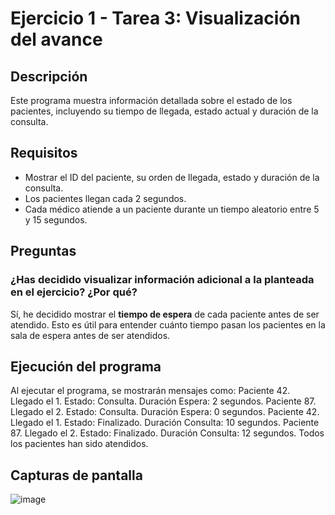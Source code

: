 # Ejercicio 1 - Tarea 3: Visualización del avance

## Descripción
Este programa muestra información detallada sobre el estado de los pacientes, incluyendo su tiempo de llegada, estado actual y duración de la consulta.

## Requisitos
- Mostrar el ID del paciente, su orden de llegada, estado y duración de la consulta.
- Los pacientes llegan cada 2 segundos.
- Cada médico atiende a un paciente durante un tiempo aleatorio entre 5 y 15 segundos.

## Preguntas

### ¿Has decidido visualizar información adicional a la planteada en el ejercicio? ¿Por qué?
Sí, he decidido mostrar el **tiempo de espera** de cada paciente antes de ser atendido. Esto es útil para entender cuánto tiempo pasan los pacientes en la sala de espera antes de ser atendidos.

## Ejecución del programa
Al ejecutar el programa, se mostrarán mensajes como:
Paciente 42. Llegado el 1. Estado: Consulta. Duración Espera: 2 segundos.
Paciente 87. Llegado el 2. Estado: Consulta. Duración Espera: 0 segundos.
Paciente 42. Llegado el 1. Estado: Finalizado. Duración Consulta: 10 segundos.
Paciente 87. Llegado el 2. Estado: Finalizado. Duración Consulta: 12 segundos.
Todos los pacientes han sido atendidos.


## Capturas de pantalla
![image](https://github.com/user-attachments/assets/4e5f6d28-03f6-4a62-8c33-72088113072d)

